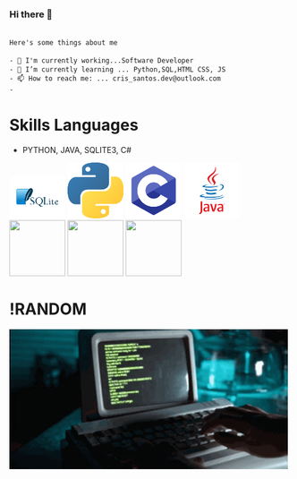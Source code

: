 ### Hi there 👋
```

Here's some things about me

- 🔭 I'm currently working...Software Developer
- 🌱 I’m currently learning ... Python,SQL,HTML CSS, JS
- 📫 How to reach me: ... cris_santos.dev@outlook.com
- 
```


# Skills  Languages 
 - PYTHON, JAVA, SQLITE3, C#

![](https://github.com/cristovanlopes/cristovanlopes/blob/main/pngegg.png)
![](https://github.com/cristovanlopes/cristovanlopes/blob/main/pngegg1.png)
![](https://github.com/cristovanlopes/cristovanlopes/blob/main/pngeggC.png)
![](https://github.com/cristovanlopes/cristovanlopes/blob/main/pngeggJ.png)
<img src="https://img.icons8.com/?size=512&id=112700&format=png" width="100" height="100">
<img src="https://img.icons8.com/?size=512&id=111973&format=png" width="100" height="100">
<img src="https://img.icons8.com/?size=512&id=112701&format=png" width="100" height="100">


# !RANDOM
![](https://github.com/cristovanlopes/cristovanlopes/blob/main/coding-computer-coding.gif)
